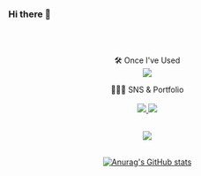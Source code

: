 ### Hi there 👋
<br/>
<br/>

  <div align="center">

    
🛠️ Once I've Used
<br>
<img src="https://img.shields.io/badge/Flutter-02569B?style=for-the-badge&logo=flutter&logoColor=white">
 

  
  
🧑🏻‍💻 SNS & Portfolio
<br><br>
<a href="https://sponge-mind-3a2.notion.site/Somang-Ku-3a65acc077e74b4a9790b4ecefa33712" target="_blank"><img src="https://img.shields.io/badge/Portfolio-000000?style=flat-square&logo=Notion&logoColor=white"/>
<a href="" target="_blank"><img src="https://img.shields.io/badge/Dev&StudyBlog-20C997?style=flat-square&logo=velog&logoColor=white"/> <br><br>
    
<img src="https://github-readme-stats.vercel.app/api/top-langs/?username=9somang&layout=compact"><br><br>

![Anurag's GitHub stats](https://github-readme-stats.vercel.app/api?username=9somang&show_icons=true&theme=radical)
    
    
